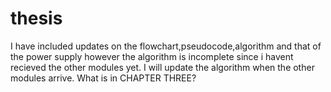 # thesis 
I have included updates on the flowchart,pseudocode,algorithm and that of the power supply
however the algorithm is incomplete since i havent recieved the other modules yet. I will update the algorithm when the other modules arrive.
What is in CHAPTER THREE? 
